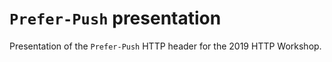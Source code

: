 # `Prefer-Push` presentation

Presentation of the `Prefer-Push` HTTP header for the 2019 HTTP Workshop.